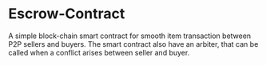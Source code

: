 # Escrow-Contract
A simple block-chain smart contract for smooth item transaction between P2P sellers and buyers. 
The smart contract also have an arbiter, that can be called when a conflict arises between seller and buyer.
